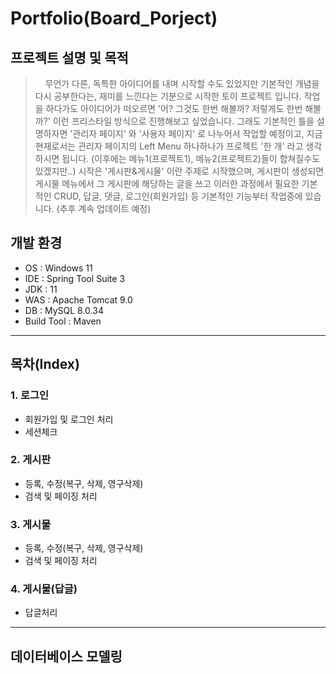 # Portfolio(Board_Porject)

## 프로젝트 설명 및 목적
> &nbsp;&nbsp;&nbsp;&nbsp;무언가 다른, 독특한 아이디어를 내며 시작할 수도 있었지만 기본적인 개념을 다시 공부한다는, 재미를 느낀다는 기분으로 시작한 토이 프로젝트 입니다. 작업을 하다가도 아이디어가 떠오르면 '어? 그것도 한번 해볼까? 저렇게도 한번 해볼까?' 이런 프리스타일 방식으로 진행해보고 싶었습니다. 그래도 기본적인 틀을 설명하자면 '관리자 페이지' 와 '사용자 페이지' 로 나누어서 작업할 예정이고, 지금 현재로서는 관리자 페이지의 Left Menu 하나하나가 프로젝트 '한 개' 라고 생각하시면 됩니다. (이후에는 메뉴1(프로젝트1), 메뉴2(프로젝트2)들이 합쳐질수도 있겠지만..)
> 시작은 '게시판&게시물' 이란 주제로 시작했으며, 게시판이 생성되면 게시물 메뉴에서 그 게시판에 해당하는 글을 쓰고 이러한 과정에서 필요한 기본적인 CRUD, 답글, 댓글, 로그인(회원가입) 등 기본적인 기능부터 작업중에 있습니다. (추후 계속 업데이트 예정)

## 개발 환경

* OS  : Windows 11
* IDE : Spring Tool Suite 3
* JDK : 11
* WAS : Apache Tomcat 9.0
* DB : MySQL 8.0.34
* Build Tool : Maven

***

## 목차(Index)

### 1. 로그인
- 회원가입 및 로그인 처리
- 세션체크
### 2. 게시판
- 등록, 수정(복구, 삭제, 영구삭제)
- 검색 및 페이징 처리
### 3. 게시물
- 등록, 수정(복구, 삭제, 영구삭제)
- 검색 및 페이징 처리
### 4. 게시물(답글)
- 답글처리
***

## 데이터베이스 모델링
